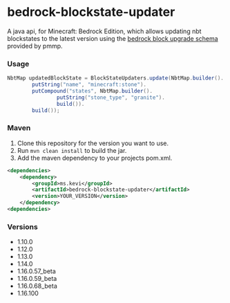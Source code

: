 # bedrock-blockstate-updater

A java api, for Minecraft: Bedrock Edition, which allows updating nbt blockstates to the latest version using the
[bedrock block upgrade schema](https://github.com/pmmp/BedrockBlockUpgradeSchema) provided by pmmp.

### Usage

``` java
NbtMap updatedBlockState = BlockStateUpdaters.update(NbtMap.builder().
        putString("name", "minecraft:stone").
        putCompound("states", NbtMap.builder().
                putString("stone_type", "granite").
                build()).
        build());
```

### Maven

1. Clone this repository for the version you want to use.
2. Run `mvn clean install` to build the jar.
3. Add the maven dependency to your projects pom.xml.

``` xml
<dependencies>
    <dependency>
        <groupId>ms.kevi</groupId>
        <artifactId>bedrock-blockstate-updater</artifactId>
        <version>YOUR_VERSION</version>
    </dependency>
<dependencies>
```

### Versions

- 1.10.0
- 1.12.0
- 1.13.0
- 1.14.0
- 1.16.0.57_beta
- 1.16.0.59_beta
- 1.16.0.68_beta
- 1.16.100